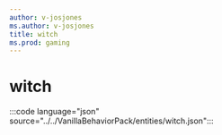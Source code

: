```yaml
---
author: v-josjones
ms.author: v-josjones
title: witch
ms.prod: gaming
---
```


# witch

:::code language="json" source="../../VanillaBehaviorPack/entities/witch.json":::